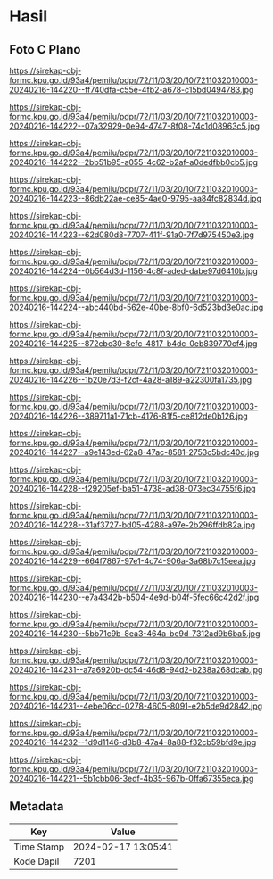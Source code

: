 # Hasil

## Foto C Plano

https://sirekap-obj-formc.kpu.go.id/93a4/pemilu/pdpr/72/11/03/20/10/7211032010003-20240216-144220--ff740dfa-c55e-4fb2-a678-c15bd0494783.jpg

https://sirekap-obj-formc.kpu.go.id/93a4/pemilu/pdpr/72/11/03/20/10/7211032010003-20240216-144222--07a32929-0e94-4747-8f08-74c1d08963c5.jpg

https://sirekap-obj-formc.kpu.go.id/93a4/pemilu/pdpr/72/11/03/20/10/7211032010003-20240216-144222--2bb51b95-a055-4c62-b2af-a0dedfbb0cb5.jpg

https://sirekap-obj-formc.kpu.go.id/93a4/pemilu/pdpr/72/11/03/20/10/7211032010003-20240216-144223--86db22ae-ce85-4ae0-9795-aa84fc82834d.jpg

https://sirekap-obj-formc.kpu.go.id/93a4/pemilu/pdpr/72/11/03/20/10/7211032010003-20240216-144223--62d080d8-7707-411f-91a0-7f7d975450e3.jpg

https://sirekap-obj-formc.kpu.go.id/93a4/pemilu/pdpr/72/11/03/20/10/7211032010003-20240216-144224--0b564d3d-1156-4c8f-aded-dabe97d6410b.jpg

https://sirekap-obj-formc.kpu.go.id/93a4/pemilu/pdpr/72/11/03/20/10/7211032010003-20240216-144224--abc440bd-562e-40be-8bf0-6d523bd3e0ac.jpg

https://sirekap-obj-formc.kpu.go.id/93a4/pemilu/pdpr/72/11/03/20/10/7211032010003-20240216-144225--872cbc30-8efc-4817-b4dc-0eb839770cf4.jpg

https://sirekap-obj-formc.kpu.go.id/93a4/pemilu/pdpr/72/11/03/20/10/7211032010003-20240216-144226--1b20e7d3-f2cf-4a28-a189-a22300fa1735.jpg

https://sirekap-obj-formc.kpu.go.id/93a4/pemilu/pdpr/72/11/03/20/10/7211032010003-20240216-144226--389711a1-71cb-4176-81f5-ce812de0b126.jpg

https://sirekap-obj-formc.kpu.go.id/93a4/pemilu/pdpr/72/11/03/20/10/7211032010003-20240216-144227--a9e143ed-62a8-47ac-8581-2753c5bdc40d.jpg

https://sirekap-obj-formc.kpu.go.id/93a4/pemilu/pdpr/72/11/03/20/10/7211032010003-20240216-144228--f29205ef-ba51-4738-ad38-073ec34755f6.jpg

https://sirekap-obj-formc.kpu.go.id/93a4/pemilu/pdpr/72/11/03/20/10/7211032010003-20240216-144228--31af3727-bd05-4288-a97e-2b296ffdb82a.jpg

https://sirekap-obj-formc.kpu.go.id/93a4/pemilu/pdpr/72/11/03/20/10/7211032010003-20240216-144229--664f7867-97e1-4c74-906a-3a68b7c15eea.jpg

https://sirekap-obj-formc.kpu.go.id/93a4/pemilu/pdpr/72/11/03/20/10/7211032010003-20240216-144230--e7a4342b-b504-4e9d-b04f-5fec66c42d2f.jpg

https://sirekap-obj-formc.kpu.go.id/93a4/pemilu/pdpr/72/11/03/20/10/7211032010003-20240216-144230--5bb71c9b-8ea3-464a-be9d-7312ad9b6ba5.jpg

https://sirekap-obj-formc.kpu.go.id/93a4/pemilu/pdpr/72/11/03/20/10/7211032010003-20240216-144231--a7a6920b-dc54-46d8-94d2-b238a268dcab.jpg

https://sirekap-obj-formc.kpu.go.id/93a4/pemilu/pdpr/72/11/03/20/10/7211032010003-20240216-144231--4ebe06cd-0278-4605-8091-e2b5de9d2842.jpg

https://sirekap-obj-formc.kpu.go.id/93a4/pemilu/pdpr/72/11/03/20/10/7211032010003-20240216-144232--1d9d1146-d3b8-47a4-8a88-f32cb59bfd9e.jpg

https://sirekap-obj-formc.kpu.go.id/93a4/pemilu/pdpr/72/11/03/20/10/7211032010003-20240216-144221--5b1cbb06-3edf-4b35-967b-0ffa67355eca.jpg


## Metadata

| Key        | Value               |
| ---------- | ------------------- |
| Time Stamp | 2024-02-17 13:05:41 |
| Kode Dapil | 7201                |




